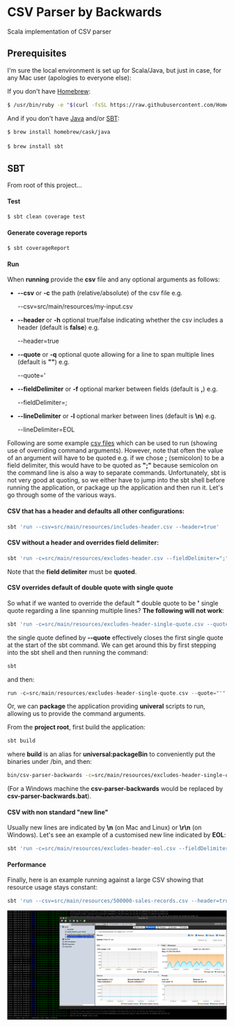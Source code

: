 # CSV Parser by Backwards

Scala implementation of CSV parser

## Prerequisites

I'm sure the local environment is set up for Scala/Java, but just in case, for any Mac user (apologies to everyone else):

If you don't have [Homebrew](https://brew.sh/):

```bash
$ /usr/bin/ruby -e "$(curl -fsSL https://raw.githubusercontent.com/Homebrew/install/master/install)"
```

And if you don't have [Java](https://www.java.com/) and/or [SBT](https://www.scala-sbt.org/):

```bash
$ brew install homebrew/cask/java

$ brew install sbt
```

## SBT

From root of this project...

#### Test

```bash
$ sbt clean coverage test
```

#### Generate coverage reports

```bash
$ sbt coverageReport
```

#### Run

When **running** provide the **csv** file and any optional arguments as follows:

- **--csv** or **-c** the path (relative/absolute) of the csv file e.g.

  --csv=src/main/resources/my-input.csv

- **--header** or **-h** optional true/false indicating whether the csv includes a header (default is **false**) e.g.

  --header=true
  
- **--quote** or **-q** optional quote allowing for a line to span multiple lines (default is **""**) e.g.

  --quote='

- **--fieldDelimiter** or **-f** optional marker between fields (default is **,**) e.g.

  --fieldDelimiter=;

- **--lineDelimiter** or **-l** optional marker between lines (default is **\n**) e.g.

  --lineDelimiter=EOL

Following are some example [csv files](src/main/resources) which can be used to run (showing use of overriding command arguments). However, note that often the value of an argument will have to be quoted e.g. if we chose **;** (semicolon) to be a field delimiter, this would have to be quoted as **";"** because semicolon on the command line is also a way to separate commands. Unfortunately, sbt is not very good at quoting, so we either have to jump into the sbt shell before running the application, or package up the application and then run it. Let's go through some of the various ways.

#### CSV that has a header and defaults all other configurations:

```bash
sbt 'run --csv=src/main/resources/includes-header.csv --header=true'
```

#### CSV without a header and overrides field delimiter:

```bash
sbt 'run -c=src/main/resources/excludes-header.csv --fieldDelimiter=";"'
```

Note that the **field delimiter** must be **quoted**.

#### CSV overrides default of double quote with single quote

So what if we wanted to override the default **"** double quote to be **'** single quote regarding a line spanning multiple lines? **The following will not work**:

```bash
sbt 'run -c=src/main/resources/excludes-header-single-quote.csv --quote="'" --fieldDelimiter=";"' 
```

the single quote defined by **--quote** effectively closes the first single quote at the start of the sbt command. We can get around this by first stepping into the sbt shell and then running the command:

```bash
sbt
```

and then:

```scala
run -c=src/main/resources/excludes-header-single-quote.csv --quote="'" --fieldDelimiter=";"
```

Or, we can **package** the application providing **univeral** scripts to run, allowing us to provide the command arguments.

From the **project root**, first build the application:

```bash
sbt build
```

where **build** is an alias for **universal:packageBin** to conveniently put the binaries under <root>/bin, and then:

```bash
bin/csv-parser-backwards -c=src/main/resources/excludes-header-single-quote.csv --quote="'" --fieldDelimiter=";"
```

(For a Windows machine the **csv-parser-backwards** would be replaced by **csv-parser-backwards.bat**).

#### CSV with non standard "new line"

Usually new lines are indicated by **\n** (on Mac and Linux) or **\r\n** (on Windows). Let's see an example of a customised new line indicated by **EOL**:

```bash
sbt 'run -c=src/main/resources/excludes-header-eol.csv --fieldDelimiter=";" --lineDelimiter=EOL'
```

#### Performance

Finally, here is an example running against a large CSV showing that resource usage stays constant:

```bash
sbt 'run --csv=src/main/resources/500000-sales-records.csv --header=true'
```

![App resources](docs/images/app-resources.png)